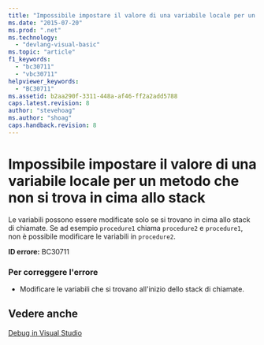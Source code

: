 ```yaml
---
title: "Impossibile impostare il valore di una variabile locale per un metodo che non si trova in cima allo stack | Microsoft Docs"
ms.date: "2015-07-20"
ms.prod: ".net"
ms.technology: 
  - "devlang-visual-basic"
ms.topic: "article"
f1_keywords: 
  - "bc30711"
  - "vbc30711"
helpviewer_keywords: 
  - "BC30711"
ms.assetid: b2aa290f-3311-448a-af46-ff2a2add5788
caps.latest.revision: 8
author: "stevehoag"
ms.author: "shoag"
caps.handback.revision: 8
---
```

# Impossibile impostare il valore di una variabile locale per un metodo che non si trova in cima allo stack
Le variabili possono essere modificate solo se si trovano in cima allo stack di chiamate. Se ad esempio `procedure1` chiama `procedure2` e `procedure1`, non è possibile modificare le variabili in `procedure2`.  
  
 **ID errore:** BC30711  
  
### Per correggere l'errore  
  
-   Modificare le variabili che si trovano all'inizio dello stack di chiamate.  
  
## Vedere anche  
 [Debug in Visual Studio](/visual-studio/debugger/debugging-in-visual-studio)